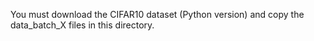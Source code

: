 You must download the CIFAR10 dataset (Python version) and copy the data_batch_X files in this directory.
